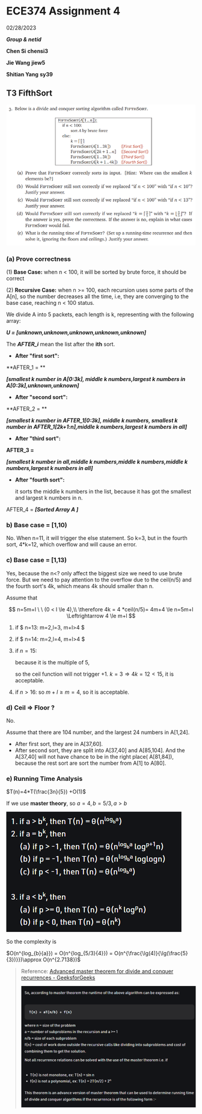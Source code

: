 # ECE374 Assignment 4

02/28/2023

***Group & netid***

**Chen Si**  	**chensi3**

**Jie Wang** 		**jiew5**

**Shitian Yang** 	**sy39**

## T3 FifthSort

![image-20230304220433453](./ECE374_Assignment_4_P3.assets/image-20230304220433453.png)

### (a) Prove correctness

(1) **Base Case:** when n < 100, it will be sorted by brute force, it should be correct

(2) **Recursive Case:** when n >= 100, each recursion uses some parts of the A[n], so the number decreases all the time, i.e, they are converging to the base case, reaching n < 100 status.

We divide A into 5 packets, each length is k, representing with the following array:

***U = [unknown,unknown,unknown,unknown,unknown]***

The ***AFTER_i*** mean the list after the **ith** sort.

- **After "first sort":**

**AFTER_1 = **

***[smallest k number in A[0:3k], middle k numbers,largest k numbers in A[0:3k],unknown,unknown]***

- **After "second sort":** 

**AFTER_2 = **

***[smallest k number in AFTER_1[0:3k], middle k numbers, smallest k number in AFTER_1[2k+1:n],middle k numbers,largest k numbers in all]***

- **After "third sort":**

**AFTER_3 =** 

***[smallest k number in all,middle k numbers,middle k numbers,middle k numbers,largest k numbers in all]***

- **After "fourth sort":**

   it sorts the middle k numbers in the list, because it has got the smallest and largest k numbers in n.

AFTER_4 = ***[Sorted Array A ]***  



### b) Base case = [1,10)

No. When n=11, it will trigger the else statement. So k=3, but in the fourth sort, 4*k=12, which overflow and will cause an error. 



### c) Base case = [1,13)

Yes, because the n<? only affect the biggest size we need to use brute force. But we need to pay attention to the overflow due to the ceil(n/5) and the fourth sort's 4k, which means 4k should smaller than n. 

Assume that

 $$ n=5m+l \ \ (0 < l \le 4),\\ \therefore 4k = 4 *ceil(n/5)= 4m+4 \le n=5m+l \Leftrightarrow 4 \le m+l $$

1. if  $  n=13: m=2,l=3, m+l>4 $

2. if $ n=14: m=2,l=4, m+l>4 $

3. if $n=15$: 

   because it is the multiple of 5, 

   so the ceil function will not trigger +1. $k=3 \Rightarrow 4k=12<15$, it is acceptable.

4. if $n>16$: so $m+l \ge m=4,$ so it is acceptable.



### d) Ceil => Floor ?

No.

Assume that there are 104 number, and the largest 24 numbers in A[1,24]. 

- After first sort, they are in A[37,60]. 
- After second sort, they are split into A[37,40] and A[85,104]. And the  A[37,40] will not have chance to be in the right place( A[81,84]), because the rest sort are sort the number from A[1] to A[80].

### e) Running Time Analysis

$T(n)=4*T(\frac{3n}{5}) +O(1)$

If we use **master theory**, so $a=4,b=5/3, a>b$

![image-20230304223441212](./ECE374_Assignment_4_P3.assets/image-20230304223441212.png)

So the complexity is 

$O(n^{log_{b}{a}}) = O(n^{log_{5/3}{4}}) = O(n^{\frac{\lg(4)}{\lg(\frac{5}{3})}})\approx O(n^{2.7138})$

> Reference: [Advanced master theorem for divide and conquer recurrences - GeeksforGeeks](https://www.geeksforgeeks.org/advanced-master-theorem-for-divide-and-conquer-recurrences/)
>
> ![image-20230304223742689](./ECE374_Assignment_4_P3.assets/image-20230304223742689.png)
